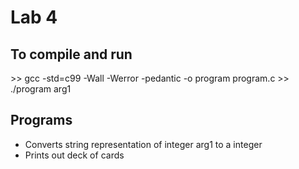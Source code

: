 # Lab 4

## To compile and run
\>> gcc -std=c99 -Wall -Werror -pedantic -o program program.c
\>> ./program arg1

## Programs
* Converts string representation of integer arg1 to a integer
* Prints out deck of cards
